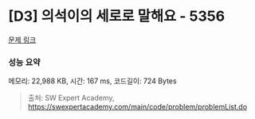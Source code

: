 # [D3] 의석이의 세로로 말해요 - 5356 

[문제 링크](https://swexpertacademy.com/main/code/problem/problemDetail.do?contestProbId=AWVWgkP6sQ0DFAUO) 

### 성능 요약

메모리: 22,988 KB, 시간: 167 ms, 코드길이: 724 Bytes



> 출처: SW Expert Academy, https://swexpertacademy.com/main/code/problem/problemList.do